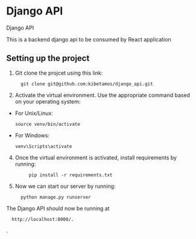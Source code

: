 # Django API

Django API </br>

This is a backend django api to be consumed by React application</br>

## Setting up the project 

1. Git clone the projcet using this link:

         git clone git@github.com:kibetamos/django_api.git

   

3. Activate the virtual environment. Use the appropriate command based on your operating system:

- For Unix/Linux:
  ```
  source venv/bin/activate
  ```

- For Windows:
  ```
  venv\Scripts\activate
  ```

4. Once the virtual environment is activated, install requirements by running:

            pip install -r requirements.txt

5. Now we can start our server by running:

         python manage.py runserver


The Django API should now be running at 

      http://localhost:8000/.
.

